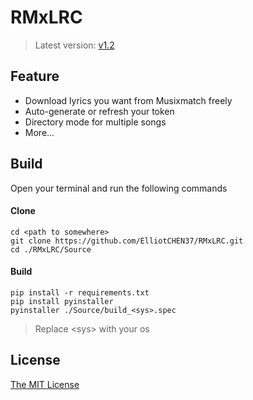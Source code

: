 # RMxLRC
> Latest version: [v1.2](https://github.com/ElliotCHEN37/RMxLRC/releases/latest)

## Feature
- Download lyrics you want from Musixmatch freely
- Auto-generate or refresh your token
- Directory mode for multiple songs
- More...

## Build
Open your terminal and run the following commands<br>
#### Clone
`cd <path to somewhere>`<br>
`git clone https://github.com/ElliotCHEN37/RMxLRC.git`<Br>
`cd ./RMxLRC/Source`<br>
#### Build
`pip install -r requirements.txt`<br>
`pip install pyinstaller`<br>
`pyinstaller ./Source/build_<sys>.spec`<br>
> Replace \<sys\> with your os

## License
[The MIT License](LICENSE.txt)

